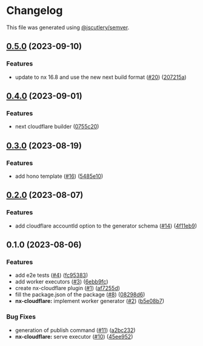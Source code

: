 # Changelog

This file was generated using [@jscutlery/semver](https://github.com/jscutlery/semver).

## [0.5.0](https://github.com/naxodev/oss/compare/v0.4.0...v0.5.0) (2023-09-10)


### Features

* update to nx 16.8 and use the new next build format ([#20](https://github.com/naxodev/oss/issues/20)) ([207215a](https://github.com/naxodev/oss/commit/207215abc000c75633d2420c5946e12954b1d4e8))

## [0.4.0](https://github.com/naxodev/oss/compare/v0.3.0...v0.4.0) (2023-09-01)


### Features

* next cloudflare builder ([0755c20](https://github.com/naxodev/oss/commit/0755c20f59fe8327c8bb577b02ae08f7170766a7))

## [0.3.0](https://github.com/naxodev/oss/compare/v0.2.0...v0.3.0) (2023-08-19)


### Features

* add hono template ([#16](https://github.com/naxodev/oss/issues/16)) ([5485e10](https://github.com/naxodev/oss/commit/5485e1055f62c731dbfa5ade037160a4d4927301))

## [0.2.0](https://github.com/naxodev/oss/compare/v0.1.0...v0.2.0) (2023-08-07)


### Features

* add cloudflare accountId option to the generator schema ([#14](https://github.com/naxodev/oss/issues/14)) ([4f11eb9](https://github.com/naxodev/oss/commit/4f11eb96680da51a85bbf85f2795d659ab9777e9))

## 0.1.0 (2023-08-06)


### Features

* add e2e tests ([#4](https://github.com/naxodev/oss/issues/4)) ([fc95383](https://github.com/naxodev/oss/commit/fc95383f30c5200ec3db2c49589371f466c038e4))
* add worker executors ([#3](https://github.com/naxodev/oss/issues/3)) ([6ebb9fc](https://github.com/naxodev/oss/commit/6ebb9fc2fdf83c724406c66b659a14fe2aaa4230))
* create nx-cloudflare plugin ([#1](https://github.com/naxodev/oss/issues/1)) ([af7255d](https://github.com/naxodev/oss/commit/af7255d5c14f669f962e9162d916585f10057c5a))
* fill the package.json of the package ([#8](https://github.com/naxodev/oss/issues/8)) ([08298d6](https://github.com/naxodev/oss/commit/08298d6439912ef0a0b69384b87a291026498e9e))
* **nx-cloudflare:** implement worker generator ([#2](https://github.com/naxodev/oss/issues/2)) ([b5e08b7](https://github.com/naxodev/oss/commit/b5e08b7ea2ae552fb4a8a3a8dd0471ffae2a505d))


### Bug Fixes

* generation of publish command ([#11](https://github.com/naxodev/oss/issues/11)) ([a2bc232](https://github.com/naxodev/oss/commit/a2bc232ea29408d3b046b6d1154eab5fc88725e3))
* **nx-cloudflare:** serve executor ([#10](https://github.com/naxodev/oss/issues/10)) ([45ee952](https://github.com/naxodev/oss/commit/45ee9524becdf8c4eaa6ea5cf40e827370f3bbef))
